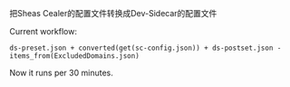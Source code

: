 把Sheas Cealer的配置文件转换成Dev-Sidecar的配置文件

Current workflow:

`ds-preset.json + converted(get(sc-config.json)) + ds-postset.json - items_from(ExcludedDomains.json)`

Now it runs per 30 minutes.
